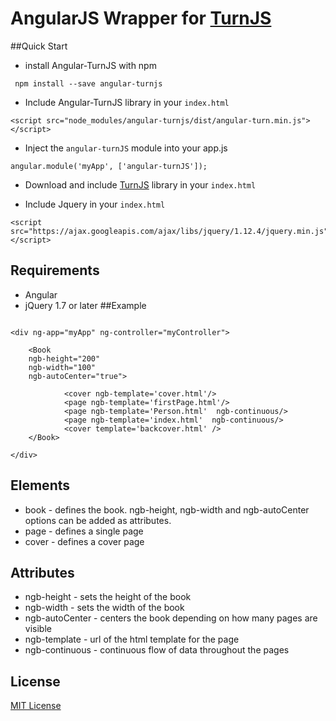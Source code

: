 # AngularJS Wrapper for [TurnJS](http://www.turnjs.com/)

##Quick Start

- install Angular-TurnJS with npm
```
 npm install --save angular-turnjs
```
- Include Angular-TurnJS library in your `index.html`

```
<script src="node_modules/angular-turnjs/dist/angular-turn.min.js"></script>
```
- Inject the `angular-turnJS` module into your app.js

```
angular.module('myApp', ['angular-turnJS']);
```

- Download and include [TurnJS](http://www.turnjs.com/) library in your `index.html`

- Include Jquery in your `index.html`

```
<script src="https://ajax.googleapis.com/ajax/libs/jquery/1.12.4/jquery.min.js"></script>
```

## Requirements

- Angular
- jQuery 1.7 or later
##Example

```

<div ng-app="myApp" ng-controller="myController">

    <Book 
    ngb-height="200"
    ngb-width="100"
    ngb-autoCenter="true">
	
            <cover ngb-template='cover.html'/>
            <page ngb-template='firstPage.html'/> 
            <page ngb-template='Person.html'  ngb-continuous/>
            <page ngb-template='index.html'  ngb-continuous/>	
            <cover template='backcover.html' />
    </Book>

</div>
```

## Elements

- book - defines the book. ngb-height, ngb-width and ngb-autoCenter options can be added as attributes.
- page - defines a single page
- cover - defines a cover page

## Attributes

- ngb-height - sets the height of the book
- ngb-width - sets the width of the book
- ngb-autoCenter - centers the book depending on how many pages are visible
- ngb-template - url of the html template for the page
- ngb-continuous - continuous flow of data throughout the pages

## License

[MIT License](https://github.com/embladev/Angular-TurnJS/blob/dev/LICENSE)